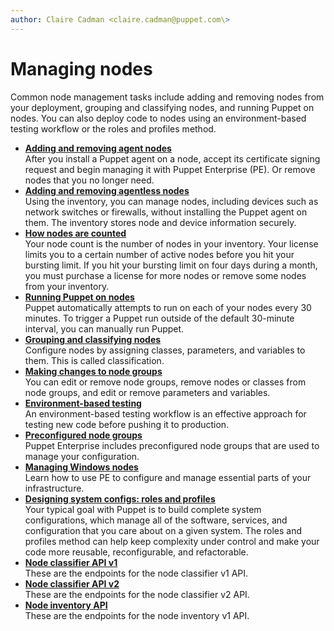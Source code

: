 ```yaml
---
author: Claire Cadman <claire.cadman@puppet.com\>
---
```


# Managing nodes

Common node management tasks include adding and removing nodes from your deployment, grouping and classifying nodes, and running Puppet on nodes. You can also deploy code to nodes using an environment-based testing workflow or the roles and profiles method.

-   **[Adding and removing agent nodes](adding_and_removing_nodes.md#)**  
After you install a Puppet agent on a node, accept its certificate signing request and begin managing it with Puppet Enterprise \(PE\). Or remove nodes that you no longer need.
-   **[Adding and removing agentless nodes](adding_and_removing_nodes_inventory.md#)**  
Using the inventory, you can manage nodes, including devices such as network switches or firewalls, without installing the Puppet agent on them. The inventory stores node and device information securely.
-   **[How nodes are counted](node_count.md)**  
Your node count is the number of nodes in your inventory. Your license limits you to a certain number of active nodes before you hit your bursting limit. If you hit your bursting limit on four days during a month, you must purchase a license for more nodes or remove some nodes from your inventory.
-   **[Running Puppet on nodes](run_puppet_on_nodes.md#)**  
Puppet automatically attempts to run on each of your nodes every 30 minutes. To trigger a Puppet run outside of the default 30-minute interval, you can manually run Puppet.
-   **[Grouping and classifying nodes](grouping_and_classifying_nodes.md#)**  
Configure nodes by assigning classes, parameters, and variables to them. This is called classification.
-   **[Making changes to node groups](making_changes_to_node_groups.md#)**  
 You can edit or remove node groups, remove nodes or classes from node groups, and edit or remove parameters and variables.
-   **[Environment-based testing](environment_based_testing.md#)**  
An environment-based testing workflow is an effective approach for testing new code before pushing it to production.
-   **[Preconfigured node groups](preconfigured_node_groups.md#)**  
Puppet Enterprise includes preconfigured node groups that are used to manage your configuration.
-   **[Managing Windows nodes](manage_windows_infrastructure.md)**  
Learn how to use PE to configure and manage essential parts of your infrastructure.
-   **[Designing system configs: roles and profiles](designing_system_configs_roles_and_profiles.md)**  
Your typical goal with Puppet is to build complete system configurations, which manage all of the software, services, and configuration that you care about on a given system. The roles and profiles method can help keep complexity under control and make your code more reusable, reconfigurable, and refactorable.
-   **[Node classifier API v1](node_classifier_service_api.md)**  
These are the endpoints for the node classifier v1 API.
-   **[Node classifier API v2](node_classifier_service_api_v2.md)**  
These are the endpoints for the node classifier v2 API.
-   **[Node inventory API](node_inventory_api.md#)**  
These are the endpoints for the node inventory v1 API.

